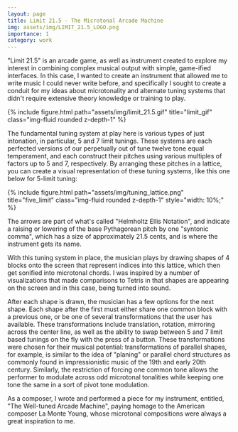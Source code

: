 ```yaml
---
layout: page
title: Limit 21.5 - The Microtonal Arcade Machine
img: assets/img/LIMIT_21.5_LOGO.png
importance: 1
category: work
---
```

"Limit 21.5" is an arcade game, as well as instrument created to explore my interest in combining complex musical output with simple, game-ified interfaces. In this case, I wanted to create an instrument that allowed me to write music I could never write before, and specifically I sought to create a conduit for my ideas about microtonality and alternate tuning systems that didn't require extensive theory knowledge or training to play. 

<div class="row">
    <div class="col-sm mt-3 mt-md-0">
        {% include figure.html path="assets/img/limit_21.5.gif" title="limit_gif" class="img-fluid rounded z-depth-1" %}
    </div>
</div>

The fundamental tuning system at play here is various types of just intonation, in particular, 5 and 7 limit tunings. These systems are each perfected versions of our perpetually out of tune twelve tone equal temperament, and each construct their pitches using various multiples of factors up to 5 and 7, respectively. By arranging these pitches in a lattice, you can create a visual representation of these tuning systems, like this one below for 5-limit tuning: 

<div class="row">
    <div class="col-sm mt-3 mt-md-0">
        {% include figure.html path="assets/img/tuning_lattice.png" title="five_limit" class="img-fluid rounded z-depth-1" style="width: 10%;" %}
    </div>
</div>

The arrows are part of what's called "Helmholtz Ellis Notation", and indicate a raising or lowering of the base Pythagorean pitch by one "syntonic comma", which has a size of approximately 21.5 cents, and is where the instrument gets its name. 


With this tuning system in place, the musician plays by drawing shapes of 4 blocks onto the screen that represent indices into this lattice, which then get sonified into microtonal chords. I was inspired by a number of visualizations that made comparisons to Tetris in that shapes are appearing on the screen and in this case, being turned into sound. 

After each shape is drawn, the musician has a few options for the next shape. Each shape after the first must either share one common block with a previous one, or be one of several transformations that the user has available. These transformations include translation, rotation, mirroring across the center line, as well as the ability to swap between 5 and 7 limit based tunings on the fly with the press of a button. These transformations were chosen for their musical potential: transformations of parallel shapes, for example, is similar to the idea of "planing" or parallel chord structures as commonly found in impressionistic music of the 19th and early 20th century. Similarly, the restriction of forcing one common tone allows the performer to modulate across odd microtonal tonalities while keeping one tone the same in a sort of pivot tone modulation. 

As a composer, I wrote and performed a piece for my instrument, entitled, "The Well-tuned Arcade Machine", paying homage to the American composer La Monte Young, whose microtonal compositions were always a great inspiration to me.